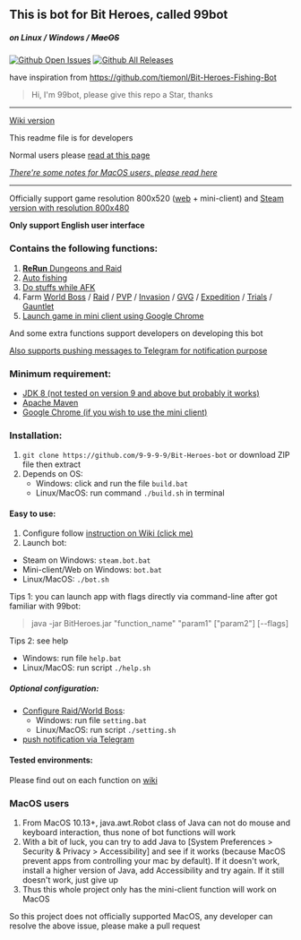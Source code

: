 ## This is bot for Bit Heroes, called 99bot
##### on Linux / Windows / ~~MacOS~~
[![Github Open Issues](https://img.shields.io/github/issues/9-9-9-9/Bit-Heroes-bot.svg)](https://github.com/9-9-9-9/Bit-Heroes-bot/issues)
[![Github All Releases](https://img.shields.io/github/downloads/9-9-9-9/Bit-Heroes-bot/total.svg)](https://github.com/9-9-9-9/Bit-Heroes-bot/releases)

have inspiration from https://github.com/tiemonl/Bit-Heroes-Fishing-Bot

> Hi, I'm 99bot, please give this repo a Star, thanks
___
[Wiki version](https://github.com/9-9-9-9/Bit-Heroes-bot/wiki)

This readme file is for developers

Normal users please [read at this page](https://github.com/9-9-9-9/Bit-Heroes-bot/blob/master/README.release.md)

[_There're some notes for MacOS users, please read here_](https://github.com/9-9-9-9/Bit-Heroes-bot/wiki/Notes-for-MacOS-users)
___
Officially support game resolution 800x520 ([web](https://www.kongregate.com/games/Juppiomenz/bit-heroes) + mini-client) and [Steam version with resolution 800x480](https://github.com/9-9-9-9/Bit-Heroes-bot/wiki/Does-this-bot-supports-Steam-version-of-Bit-Heroes%3F)

**Only support English user interface**

### Contains the following functions:
1. [**ReRun** Dungeons and Raid](https://github.com/9-9-9-9/Bit-Heroes-bot/wiki/Function-%22rerun%22)
2. [Auto fishing](https://github.com/9-9-9-9/Bit-Heroes-bot/wiki/Function-%22fishing%22)
3. [Do stuffs while AFK](https://github.com/9-9-9-9/Bit-Heroes-bot/wiki/Function-%22afk%22)
4. Farm  [World Boss](https://github.com/9-9-9-9/Bit-Heroes-bot/wiki/Function-%22world-boss%22) / [Raid](https://github.com/9-9-9-9/Bit-Heroes-bot/wiki/Function-%22raid%22) / [PVP](https://github.com/9-9-9-9/Bit-Heroes-bot/wiki/Function-%22pvp%22) / [Invasion](https://github.com/9-9-9-9/Bit-Heroes-bot/wiki/Function-%22invasion%22) / [GVG](https://github.com/9-9-9-9/Bit-Heroes-bot/wiki/Function-%22GVG%22) / [Expedition](https://github.com/9-9-9-9/Bit-Heroes-bot/wiki/Function-%22expedition%22) / [Trials](https://github.com/9-9-9-9/Bit-Heroes-bot/wiki/Function-%22trials%22) / [Gauntlet](https://github.com/9-9-9-9/Bit-Heroes-bot/wiki/Function-%22gauntlet%22)
5. [Launch game in mini client using Google Chrome](https://github.com/9-9-9-9/Bit-Heroes-bot/wiki/Function-%22client%22-(mini-client-on-Chrome))

And some extra functions support developers on developing this bot

[Also supports pushing messages to Telegram for notification purpose](https://github.com/9-9-9-9/Bit-Heroes-bot/wiki/Configure-Telegram-in-able-to-receive-notification)

### Minimum requirement:
- [JDK 8 (not tested on version 9 and above but probably it works)](https://docs.oracle.com/javase/8/docs/technotes/guides/install/install_overview.html)
- [Apache Maven](https://maven.apache.org/install.html)
- [Google Chrome (if you wish to use the mini client)](https://www.google.com/chrome)

### Installation:
1. `git clone https://github.com/9-9-9-9/Bit-Heroes-bot` or download ZIP file then extract
2. Depends on OS:
    - Windows: click and run the file `build.bat`
    - Linux/MacOS: run command `./build.sh` in terminal

#### Easy to use:
1. Configure follow [instruction on Wiki (click me)](https://github.com/9-9-9-9/Bit-Heroes-bot/wiki/Basic-setup)
2. Launch bot:
  - Steam on Windows: `steam.bot.bat`
  - Mini-client/Web on Windows: `bot.bat`
  - Linux/MacOS: `./bot.sh`
  
Tips 1: you can launch app with flags directly via command-line after got familiar with 99bot:
> java -jar BitHeroes.jar "function_name" "param1" ["param2"] [--flags]

Tips 2: see help
- Windows: run file `help.bat`
- Linux/MacOS: run script `./help.sh`

##### Optional configuration:
- [Configure Raid/World Boss](https://github.com/9-9-9-9/Bit-Heroes-bot/wiki/Select-Raid-World-Boss-level,-mode,..-using-%60setting%60-function):
  - Windows: run file `setting.bat`
  - Linux/MacOS: run script `./setting.sh`
- [push notification via Telegram](https://github.com/9-9-9-9/Bit-Heroes-bot/wiki/Configure-Telegram-in-able-to-receive-notification)

#### Tested environments:
Please find out on each function on [wiki](https://github.com/9-9-9-9/Bit-Heroes-bot/wiki)

### MacOS users
1. From MacOS 10.13+, java.awt.Robot class of Java can not do mouse and keyboard interaction, thus none of bot functions will work
2. With a bit of luck, you can try to add Java to [System Preferences > Security & Privacy > Accessibility] and see if it works (because MacOS prevent apps from controlling your mac by default).
If it doesn't work, install a higher version of Java, add Accessibility and try again. If it still doesn't work, just give up
3. Thus this whole project only has the mini-client function will work on MacOS

So this project does not officially supported MacOS, any developer can resolve the above issue, please make a pull request 